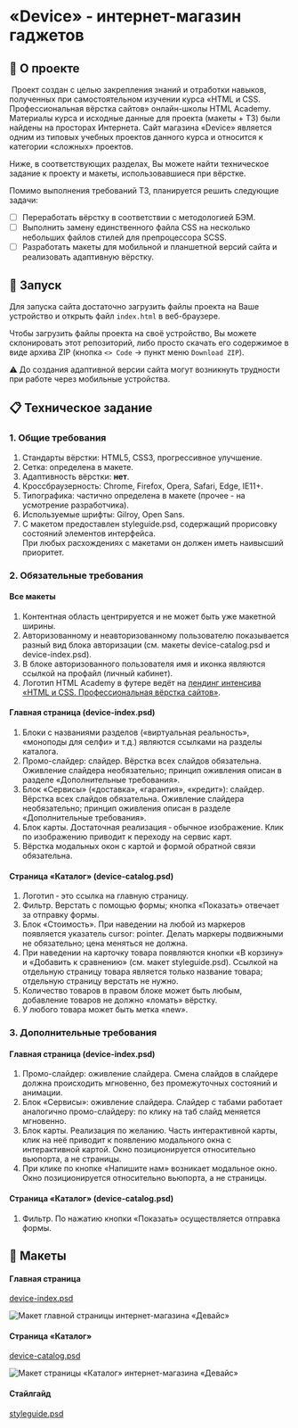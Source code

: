 # &laquo;Device&raquo; &dash; интернет-магазин гаджетов

## :book: О проекте
&nbsp;Проект создан с целью закрепления знаний и отработки навыков, полученных при самостоятельном изучении курса &laquo;HTML и CSS. Профессиональная вёрстка сайтов&raquo; онлайн-школы HTML Academy. Материалы курса и исходные данные для проекта (макеты + ТЗ) были найдены на просторах Интернета. Сайт магазина &laquo;Device&raquo; является одним из типовых учебных проектов данного курса и относится к категории &laquo;сложных&raquo; проектов.

Ниже, в соответствующих разделах, Вы можете найти техническое задание к проекту и макеты, использовавшиеся при вёрстке.

Помимо выполнения требований ТЗ, планируется решить следующие задачи:
- [ ] Переработать вёрстку в соответствии с методологией БЭМ.
- [ ] Выполнить замену единственного файла CSS на несколько небольших файлов стилей для препроцессора SCSS.
- [ ] Разработать макеты для мобильной и планшетной версий сайта и реализовать адаптивную вёрстку.

## :rocket: Запуск
Для запуска сайта достаточно загрузить файлы проекта на Ваше устройство и открыть файл `index.html` в веб-браузере.

Чтобы загрузить файлы проекта на своё устройство, Вы можете склонировать этот репозиторий, либо просто скачать его содержимое в виде архива ZIP (кнопка `<> Code` &#8594; пункт меню `Download ZIP`).

:warning: До создания адаптивной версии сайта могут возникнуть трудности при работе через мобильные устройства.

## :clipboard: Техническое задание

### 1. Общие требования

1. Стандарты вёрстки: HTML5, CSS3, прогрессивное улучшение.
2. Сетка: определена в макете.
3. Адаптивность вёрстки: **нет**.
4. Кроссбраузерность: Chrome, Firefox, Opera, Safari, Edge, IE11+.
5. Типографика: частично определена в макете (прочее - на усмотрение разработчика).
6. Используемые шрифты: Gilroy, Open Sans.
7. С макетом предоставлен styleguide.psd, содержащий прорисовку состояний элементов интерфейса.  
   При любых расхождениях с макетами он должен иметь наивысший приоритет.

### 2. Обязательные требования
#### Все макеты

1. Контентная область центрируется и не может быть уже макетной ширины.
2. Авторизованному и неавторизованному пользователю показывается разный вид блока авторизации (см. макеты device-catalog.psd и device-index.psd).
3. В блоке авторизованного пользователя имя и иконка являются ссылкой на профайл (личный кабинет).
4. Логотип HTML Academy в футере ведёт на [лендинг интенсива &laquo;HTML и CSS. Профессиональная вёрстка сайтов&raquo;](https://htmlacademy.ru/intensive/htmlcss).

#### Главная страница (device-index.psd)

1. Блоки с названиями разделов (&laquo;виртуальная реальность&raquo;, &laquo;моноподы для селфи&raquo; и т.д.) являются ссылками на разделы каталога.
2. Промо-слайдер: слайдер. Вёрстка всех слайдов обязательна. Оживление слайдера необязательно; принцип оживления описан в разделе &laquo;Дополнительные требования&raquo;.
3. Блок &laquo;Сервисы&raquo; (&laquo;доставка&raquo;, &laquo;гарантия&raquo;, &laquo;кредит&raquo;): слайдер. Вёрстка всех слайдов обязательна. Оживление слайдера необязательно; принцип оживления описан в разделе &laquo;Дополнительные требования&raquo;.
4. Блок карты. Достаточная реализация &dash; обычное изображение. Клик по изображению приводит к переходу на сервис карт.
5. Вёрстка модальных окон с картой и формой обратной связи обязательна.

#### Страница &laquo;Каталог&raquo; (device-catalog.psd)

1. Логотип &dash; это ссылка на главную страницу.
2. Фильтр. Верстать с помощью формы; кнопка &laquo;Показать&raquo; отвечает за отправку формы.
3. Блок &laquo;Стоимость&raquo;. При наведении на любой из маркеров появляется указатель cursor: pointer. Делать маркеры подвижными не обязательно; цена меняться не должна.
4. При наведении на карточку товара появляются кнопки &laquo;В корзину&raquo; и &laquo;Добавить к сравнению&raquo; (см. макет styleguide.psd). Ссылкой на отдельную страницу товара является только название товара; отдельную страницу верстать не нужно.
5. Количество товаров в правом блоке может быть любым, добавление товаров не должно &laquo;ломать&raquo; вёрстку.
6. У любого товара может быть метка &laquo;new&raquo;.

### 3. Дополнительные требования

#### Главная страница (device-index.psd)

1. Промо-слайдер: оживление слайдера. Смена слайдов в слайдере должна происходить мгновенно, без промежуточных состояний и анимации.
2. Блок &laquo;Сервисы&raquo;: оживление слайдера. Слайдер с табами работает аналогично промо-слайдеру: по клику на таб слайд меняется мгновенно.
3. Блок карты. Реализация по желанию. Часть интерактивной карты, клик на неё приводит к появлению модального окна с интерактивной картой. Окно позиционируется относительно вьюпорта, а не страницы.
4. При клике по кнопке &laquo;Напишите нам&raquo; возникает модальное окно. Окно позиционируется относительно вьюпорта, а не страницы. 

#### Страница &laquo;Каталог&raquo; (device-catalog.psd)

1. Фильтр. По нажатию кнопки &laquo;Показать&raquo; осуществляется отправка формы.

## :art: Макеты

#### Главная страница
[device-index.psd](https://github.com/GeorgeKazanchev/Device/blob/main/layouts/device-index.psd)

![Макет главной страницы интернет-магазина &laquo;Девайс&raquo;](https://github.com/GeorgeKazanchev/Device/blob/main/layouts/device-index-preview.png)

#### Страница &laquo;Каталог&raquo;
[device-catalog.psd](https://github.com/GeorgeKazanchev/Device/blob/main/layouts/device-catalog.psd)

![Макет страницы &laquo;Каталог&raquo; интернет-магазина &laquo;Девайс&raquo;](https://github.com/GeorgeKazanchev/Device/blob/main/layouts/device-catalog-preview.png)

#### Стайлгайд
[styleguide.psd](https://github.com/GeorgeKazanchev/Device/blob/main/layouts/styleguide.psd)
